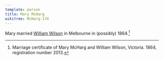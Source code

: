 ```yaml
---
template: person
title: Mary McHarg
wikitree: McHarg-174
---
```


Mary married [William Wilson](./william-wilson.html) in Melbourne in (possibly) 1864.[^MaryMcHargMarriage]

[^MaryMcHargMarriage]:
	Marriage certificate of Mary McHarg and William Wilson, Victoria. 1864, registration number 2013.
